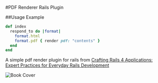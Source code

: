 #PDF Renderer Rails Plugin

##Usage Example
```ruby
def index
  respond_to do |format|
    format.html
    format.pdf { render pdf: "contents" }
  end
end
```
A simple pdf render plugin for rails from [Crafting Rails 4 Applications: Expert Practices for Everyday Rails Development](http://www.amazon.com/Crafting-Rails-Applications-Practices-Development/dp/1937785556)

![Book Cover](http://ecx.images-amazon.com/images/I/51ZXC4cdrPL._SX415_BO1,204,203,200_.jpg "Book Cover")

